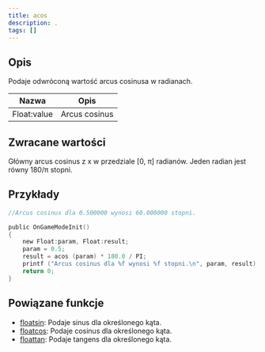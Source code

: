 ```yaml
---
title: acos
description: .
tags: []
---
```


<LowercaseNote />

## Opis

Podaje odwróconą wartość arcus cosinusa w radianach.

| Nazwa       | Opis          |
| ----------- | ------------- |
| Float:value | Arcus cosinus |

## Zwracane wartości

Główny arcus cosinus z x w przedziale [0, π] radianów. Jeden radian jest równy 180/π stopni.

## Przykłady

```c
//Arcus cosinus dla 0.500000 wynosi 60.000000 stopni.

public OnGameModeInit()
{
    new Float:param, Float:result;
    param = 0.5;
    result = acos (param) * 180.0 / PI;
    printf ("Arcus cosinus dla %f wynosi %f stopni.\n", param, result);
    return 0;
}
```

## Powiązane funkcje

- [floatsin](floatsin.md): Podaje sinus dla określonego kąta.
- [floatcos](floatcos.md): Podaje cosinus dla określonego kąta.
- [floattan](floattan.md): Podaje tangens dla określonego kąta.
